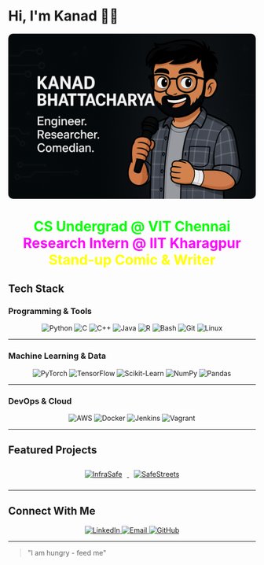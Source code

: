 # Hi, I'm Kanad 👋🏼

<img align="center" src="https://raw.githubusercontent.com/kanadb004/kanadb004/main/assets/kanad-cartoon-banner-2.png" alt="Kanad Avatar Banner" style="border-radius: 10px;">

<h1 align="center">
  <span style="color: #00FF00; display: inline-block; animation: float 3s ease-in-out infinite;">CS Undergrad @ VIT Chennai</span><br/>
  <span style="color: #FF00FF; display: inline-block; animation: float 3.2s ease-in-out infinite;">Research Intern @ IIT Kharagpur</span><br/>
  <span style="color: #FFFF00; display: inline-block; animation: float 3.4s ease-in-out infinite;">Stand-up Comic & Writer</span>
</h1>


## Tech Stack

### Programming & Tools
<div align="center">
  <img src="https://img.shields.io/badge/Python-3776AB?style=for-the-badge&logo=python&logoColor=white" alt="Python">
  <img src="https://img.shields.io/badge/C-A8B9CC?style=for-the-badge&logo=c&logoColor=black" alt="C">
  <img src="https://img.shields.io/badge/C++-00599C?style=for-the-badge&logo=cplusplus&logoColor=white" alt="C++">
  <img src="https://img.shields.io/badge/Java-007396?style=for-the-badge&logo=openjdk&logoColor=white" alt="Java">
  <img src="https://img.shields.io/badge/R-276DC3?style=for-the-badge&logo=r&logoColor=white" alt="R">
  <img src="https://img.shields.io/badge/Bash-4EAA25?style=for-the-badge&logo=gnu-bash&logoColor=white" alt="Bash">
  <img src="https://img.shields.io/badge/Git-F05032?style=for-the-badge&logo=git&logoColor=white" alt="Git">
  <img src="https://img.shields.io/badge/Linux-FCC624?style=for-the-badge&logo=linux&logoColor=black" alt="Linux">
</div>

---

### Machine Learning & Data
<div align="center">
  <img src="https://img.shields.io/badge/PyTorch-EE4C2C?style=for-the-badge&logo=pytorch&logoColor=white" alt="PyTorch">
  <img src="https://img.shields.io/badge/TensorFlow-FF6F00?style=for-the-badge&logo=tensorflow&logoColor=white" alt="TensorFlow">
  <img src="https://img.shields.io/badge/Scikit_Learn-F7931E?style=for-the-badge&logo=scikit-learn&logoColor=white" alt="Scikit-Learn">
  <img src="https://img.shields.io/badge/NumPy-013243?style=for-the-badge&logo=numpy&logoColor=white" alt="NumPy">
  <img src="https://img.shields.io/badge/Pandas-150458?style=for-the-badge&logo=pandas&logoColor=white" alt="Pandas">
</div>

---

### DevOps & Cloud
<div align="center">
  <img src="https://img.shields.io/badge/AWS-232F3E?style=for-the-badge&logo=amazon-aws&logoColor=white" alt="AWS">
  <img src="https://img.shields.io/badge/Docker-2496ED?style=for-the-badge&logo=docker&logoColor=white" alt="Docker">
  <img src="https://img.shields.io/badge/Jenkins-D24939?style=for-the-badge&logo=jenkins&logoColor=white" alt="Jenkins">
  <img src="https://img.shields.io/badge/Vagrant-1868F2?style=for-the-badge&logo=vagrant&logoColor=white" alt="Vagrant">
</div>

---

## Featured Projects

<div align="center">
  <a href="https://github.com/kanadb004/InfraSafe">
    <img src="https://github-readme-stats.vercel.app/api/pin/?username=kanadb004&repo=InfraSafe&theme=dark" alt="InfraSafe" style="margin: 10px;">
  </a>
  <a href="https://github.com/kanadb004/SafeStreets-ViolenceDetection">
    <img src="https://github-readme-stats.vercel.app/api/pin/?username=kanadb004&repo=SafeStreets-ViolenceDetection&theme=dark" alt="SafeStreets" style="margin: 10px;">
  </a>
</div>

---

## Connect With Me

<div align="center">
  <a href="https://linkedin.com/in/kanadb004">
    <img src="https://img.shields.io/badge/LinkedIn-0A66C2?style=for-the-badge&logo=linkedin&logoColor=white" alt="LinkedIn">
  </a>
  <a href="mailto:kanadb004@gmail.com">
    <img src="https://img.shields.io/badge/Email-D14836?style=for-the-badge&logo=gmail&logoColor=white" alt="Email">
  </a>
  <a href="https://github.com/kanadb004">
    <img src="https://img.shields.io/badge/GitHub-181717?style=for-the-badge&logo=github&logoColor=white" alt="GitHub">
  </a>
</div>

---

> "I am hungry - feed me" 
